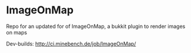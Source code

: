 ImageOnMap
==========

Repo for an updated for of ImageOnMap, a bukkit plugin to render images on maps

Dev-builds: http://ci.minebench.de/job/ImageOnMap/
